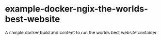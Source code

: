 # example-docker-ngix-the-worlds-best-website
A sample docker build and content to run the worlds best website container
